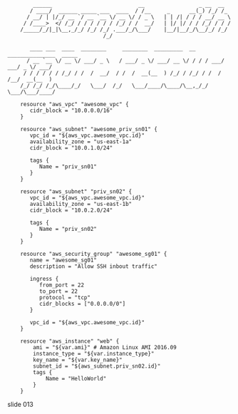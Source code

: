             ______                           __                 _ __  __
           / ____/  ______ _____ ___  ____  / /__     _      __(_) /_/ /_
          / __/ | |/_/ __ `/ __ `__ \/ __ \/ / _ \   | | /| / / / __/ __ \
         / /____>  </ /_/ / / / / / / /_/ / /  __/   | |/ |/ / / /_/ / / /
        /_____/_/|_|\__,_/_/ /_/ /_/ .___/_/\___/    |__/|__/_/\__/_/ /_/
                                  /_/

           ____ ___  ____  ________     ________  _________  __  _______________  _____
          / __ `__ \/ __ \/ ___/ _ \   / ___/ _ \/ ___/ __ \/ / / / ___/ ___/ _ \/ ___/
         / / / / / / /_/ / /  /  __/  / /  /  __(__  ) /_/ / /_/ / /  / /__/  __(__  )
        /_/ /_/ /_/\____/_/   \___/  /_/   \___/____/\____/\__,_/_/   \___/\___/____/

        resource "aws_vpc" "awesome_vpc" {
           cidr_block = "10.0.0.0/16"
        }

        resource "aws_subnet" "awesome_priv_sn01" {
           vpc_id = "${aws_vpc.awesome_vpc.id}"
           availability_zone = "us-east-1a"
           cidr_block = "10.0.1.0/24"

           tags {
              Name = "priv_sn01"
           }
        }

        resource "aws_subnet" "priv_sn02" {
           vpc_id = "${aws_vpc.awesome_vpc.id}"
           availability_zone = "us-east-1b"
           cidr_block = "10.0.2.0/24"

           tags {
              Name = "priv_sn02"
           }
        }

        resource "aws_security_group" "awesome_sg01" {
           name = "awesome_sg01"
           description = "Allow SSH inbout traffic"

           ingress {
              from_port = 22
              to_port = 22
              protocol = "tcp"
              cidr_blocks = ["0.0.0.0/0"]
           }

           vpc_id = "${aws_vpc.awesome_vpc.id}"
        }

        resource "aws_instance" "web" {
            ami = "${var.ami}" # Amazon Linux AMI 2016.09
            instance_type = "${var.instance_type}"
            key_name = "${var.key_name}"
            subnet_id = "${aws_subnet.priv_sn02.id}"
            tags {
                Name = "HelloWorld"
            }
        }
















































































slide 013
